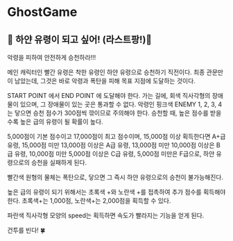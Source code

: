 # GhostGame

<h2>👻 하얀 유령이 되고 싶어! (라스트팡!)👻</h2>


악령을 피하여 안전하게 승천하라!!!

메인 캐릭터인 빨간 유령은 착한 유령인 하얀 유령으로 승천하기 직전이다.
최종 관문만이 남았는데, 그것은 바로 악령과 폭탄을 피해 목표 지점에 도달하는 것이다.

START POINT 에서 END POINT 에 도달해야 한다.
가는 길에, 회색 직사각형의 장애물이 있으며, 그 장애물이 있는 곳은 통과할 수 없다.
악령인 핑크색 ENEMY 1, 2, 3, 4는 닿으면 승천 점수가 300점씩 깎이므로 주의해야 한다.
승천할 때, 높은 점수를 받을수록 높은 급의 유령이 될 확률이 높다.

5,000점이 기본 점수이고 17,000점이 최고 점수이며,
15,000점 이상 획득한다면 A+급 유령,
15,000점 미만 13,000점 이상은 A급 유령,
13,000점 미만 10,000점 이상은 B급 유령,
10,000점 미만 5,000점 이상은 C급 유령,
5,000점 미만은 F급으로, 하얀 유령으로의 승천을 실패하게 된다.

빨간색 원형의 물체는 폭탄으로, 닿으면 그 즉시 하얀 유령으로의 승천이 불가능해진다.

높은 급의 유령이 되기 위해서는 초록색 +와 노란색 +를 접촉하여 추가 점수를 획득해야 한다.
초록색+는 1,000점, 노란색+는 2,000점을 획득할 수 있다.

파란색 직사각형 모양의 speed는 획득하면 속도가 빨라지는 기능을 얻게 된다.

건투를 빈다! 🍀
